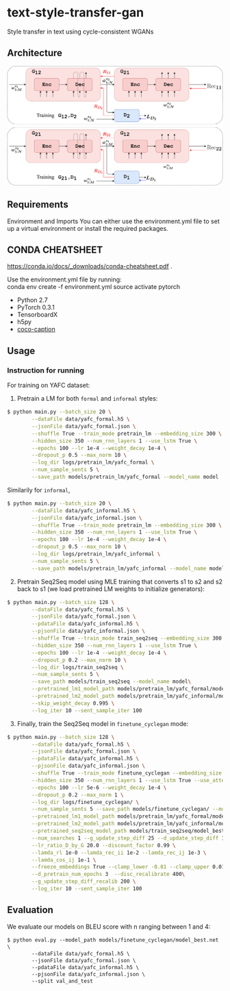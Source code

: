 # text-style-transfer-gan
Style transfer in text using cycle-consistent WGANs

## Architecture

<img src="imgs/CycleGAN.png"/>

## Requirements
Environment and Imports
You can either use the environment.yml file to set up a virtual environment or install the required packages.


## CONDA CHEATSHEET
https://conda.io/docs/_downloads/conda-cheatsheet.pdf .    
      
Use the environment.yml file by running:     
conda env create -f environment.yml 
source activate pytorch

- Python 2.7
- PyTorch 0.3.1
- TensorboardX
- h5py
- [coco-caption](https://github.com/tylin/coco-caption)

## Usage

### Instruction for running

For training on YAFC dataset:

1. Pretrain a LM for both `formal` and `informal` styles:

```bash
$ python main.py --batch_size 20 \
        --dataFile data/yafc_formal.h5 \
        --jsonFile data/yafc_formal.json \
        --shuffle True --train_mode pretrain_lm --embedding_size 300 \
        --hidden_size 350 --num_rnn_layers 1 --use_lstm True \
        --epochs 100 --lr 1e-4 --weight_decay 1e-4 \
        --dropout_p 0.5 --max_norm 10 \
        --log_dir logs/pretrain_lm/yafc_formal \
        --num_sample_sents 5 \
        --save_path models/pretrain_lm/yafc_formal --model_name model
```

Similarily for `informal`,

```bash
$ python main.py --batch_size 20 \
        --dataFile data/yafc_informal.h5 \
        --jsonFile data/yafc_informal.json \
        --shuffle True --train_mode pretrain_lm --embedding_size 300 \
        --hidden_size 350 --num_rnn_layers 1 --use_lstm True \
        --epochs 100 --lr 1e-4 --weight_decay 1e-4 \
        --dropout_p 0.5 --max_norm 10 \
        --log_dir logs/pretrain_lm/yafc_informal \
        --num_sample_sents 5 \
        --save_path models/pretrain_lm/yafc_informal --model_name model
```


2. Pretrain Seq2Seq model using MLE training that converts s1 to s2 and s2 back to s1 (we load pretrained LM weights to initialize generators):

```bash
$ python main.py --batch_size 128 \
        --dataFile data/yafc_formal.h5 \
        --jsonFile data/yafc_formal.json \
        --pdataFile data/yafc_informal.h5 \
        --pjsonFile data/yafc_informal.json \
        --shuffle True --train_mode train_seq2seq --embedding_size 300 \
        --hidden_size 350 --num_rnn_layers 1 --use_lstm True \
        --epochs 100 --lr 1e-4 --weight_decay 1e-4 \
        --dropout_p 0.2 --max_norm 10 \
        --log_dir logs/train_seq2seq \
        --num_sample_sents 5 \
        --save_path models/train_seq2seq --model_name model\
        --pretrained_lm1_model_path models/pretrain_lm/yafc_formal/model_best.net \
        --pretrained_lm2_model_path models/pretrain_lm/yafc_informal/model_best.net \
        --skip_weight_decay 0.995 \
        --log_iter 10 --sent_sample_iter 100
```

3. Finally, train the Seq2Seq model in `finetune_cyclegan` mode:

```bash
$ python main.py --batch_size 128 \
        --dataFile data/yafc_formal.h5 \
        --jsonFile data/yafc_formal.json \
        --pdataFile data/yafc_informal.h5 \
        --pjsonFile data/yafc_informal.json \
        --shuffle True --train_mode finetune_cyclegan --embedding_size 300 \
        --hidden_size 350 --num_rnn_layers 1 --use_lstm True --use_attention True\
        --epochs 100 --lr 5e-6 --weight_decay 1e-4 \
        --dropout_p 0.2 --max_norm 1 \
        --log_dir logs/finetune_cyclegan/ \
        --num_sample_sents 5 --save_path models/finetune_cyclegan/ --model_name model\
        --pretrained_lm1_model_path models/pretrain_lm/yafc_formal/model_best.net \
        --pretrained_lm2_model_path models/pretrain_lm/yafc_informal/model_best.net \
        --pretrained_seq2seq_model_path models/train_seq2seq/model_best.net \
        --num_searches 1 --g_update_step_diff 25 --d_update_step_diff 1 \
        --lr_ratio_D_by_G 20.0 --discount_factor 0.99 \
        --lamda_rl 1e-0 --lamda_rec_ii 1e-2 --lamda_rec_ij 1e-3 \
        --lamda_cos_ij 1e-1 \
        --freeze_embeddings True --clamp_lower -0.01 --clamp_upper 0.01 \
        --d_pretrain_num_epochs 3  --disc_recalibrate 400\
        --g_update_step_diff_recalib 200 \
        --log_iter 10 --sent_sample_iter 100
```

## Evaluation

We evaluate our models on BLEU score with n ranging between 1 and 4:

~~~~
$ python eval.py --model_path models/finetune_cyclegan/model_best.net \
        --dataFile data/yafc_formal.h5 \
        --jsonFile data/yafc_formal.json \
        --pdataFile data/yafc_informal.h5 \
        --pjsonFile data/yafc_informal.json \
        --split val_and_test
~~~~
